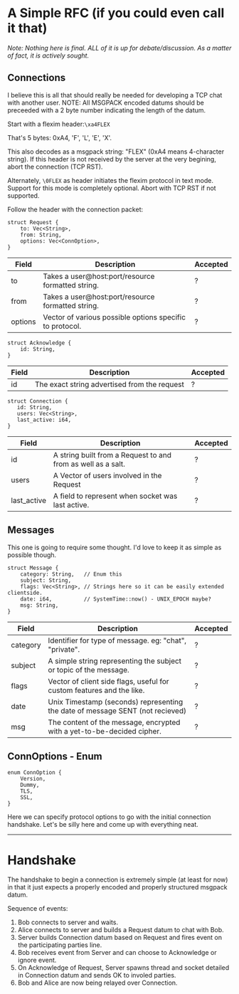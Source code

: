 A Simple RFC (if you could even call it that)
=============================================
_Note: Nothing here is final. ALL of it is up for debate/discussion. As a matter of fact, it is actively sought._

Connections
-----------
I believe this is all that should really be needed for developing a TCP chat with another user.
NOTE: All MSGPACK encoded datums should be preceeded with a 2 byte number indicating the length of the datum.

Start with a flexim header:`\xa4FLEX`

That's 5 bytes: 0xA4, 'F', 'L', 'E', 'X'.

This also decodes as a msgpack string: "FLEX" (0xA4 means 4-character string). If this header is not received by the server at the very begining, abort the connection (TCP RST).

Alternately, `\0FLEX` as header initiates the flexim protocol in text mode. Support for this mode is completely optional. Abort with TCP RST if not supported.

Follow the header with the connection packet:

```rust,no-run
struct Request {
    to: Vec<String>,
    from: String,
    options: Vec<ConnOption>,
}
```
|Field|Description|Accepted |
|-----|-----------|---------|
| to | Takes a user@host:port/resource formatted string. | ? |
| from | Takes a user@host:port/resource formatted string. | ? |
| options | Vector of various possible options specific to protocol. | ? |

```rust,no-run
struct Acknowledge {
    id: String,
}
```
|Field|Description|Accepted |
|-----|-----------|---------|
| id | The exact string advertised from the request | ? |


```rust,no-run
struct Connection {
   id: String,
   users: Vec<String>,
   last_active: i64,
}
```
|Field|Description|Accepted |
|-----|-----------|---------|
| id | A string built from a Request to and from as well as a salt. | ? |
| users | A Vector of users involved in the Request | ? |
| last_active | A field to represent when socket was last active. | ? |

Messages
--------
This one is going to require some thought. I'd love to keep it as simple as possible though.
```rust,no-run
struct Message {
    category: String,   // Enum this
    subject: String,
    flags: Vec<String>, // Strings here so it can be easily extended clientside.
    date: i64,          // SystemTime::now() - UNIX_EPOCH maybe?
    msg: String,
}
```
|Field|Description|Accepted |
|-----|-----------|---------|
| category | Identifier for type of message. eg: "chat", "private". | ? |
| subject | A simple string representing the subject or topic of the message. | ? |
| flags | Vector of client side flags, useful for custom features and the like. | ? |
| date | Unix Timestamp (seconds) representing the date of message SENT (not recieved) | ? |
| msg | The content of the message, encrypted with a yet-to-be-decided cipher. | ? |

ConnOptions - Enum
------------------
```rust,no-run
enum ConnOption {
    Version,
    Dummy,
    TLS,
    SSL,
}
```
Here we can specify protocol options to go with the initial connection handshake. Let's be silly here and come up with everything neat.

***

Handshake
=========
The handshake to begin a connection is extremely simple (at least for now) in that it just expects a properly encoded and properly structured msgpack datum.

Sequence of events:
1. Bob connects to server and waits.
2. Alice connects to server and builds a Request datum to chat with Bob.
3. Server builds Connection datum based on Request and fires event on the participating parties line.
4. Bob receives event from Server and can choose to Acknowledge or ignore event.
5. On Acknowledge of Request, Server spawns thread and socket detailed in Connection datum and sends OK to involed parties.
6. Bob and Alice are now being relayed over Connection.
